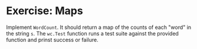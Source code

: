 # Exercise: Maps

Implement `WordCount`. It should return a map of the counts of each "word" in the string `s`.
The `wc.Test` function runs a test suite against the provided function and prinst success or failure.
